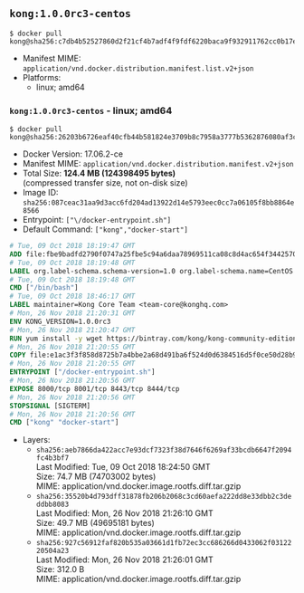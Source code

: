 ## `kong:1.0.0rc3-centos`

```console
$ docker pull kong@sha256:c7db4b52527860d2f21cf4b7adf4f9fdf6220baca9f932911762cc0b17e86cb9
```

-	Manifest MIME: `application/vnd.docker.distribution.manifest.list.v2+json`
-	Platforms:
	-	linux; amd64

### `kong:1.0.0rc3-centos` - linux; amd64

```console
$ docker pull kong@sha256:26203b6726eaf40cfb44b581824e3709b8c7958a3777b5362876080af3c4d2c0
```

-	Docker Version: 17.06.2-ce
-	Manifest MIME: `application/vnd.docker.distribution.manifest.v2+json`
-	Total Size: **124.4 MB (124398495 bytes)**  
	(compressed transfer size, not on-disk size)
-	Image ID: `sha256:087ceac31aa9d3acc6fd204ad13922d14e5793eec0cc7a06105f8bb8864e8566`
-	Entrypoint: `["\/docker-entrypoint.sh"]`
-	Default Command: `["kong","docker-start"]`

```dockerfile
# Tue, 09 Oct 2018 18:19:47 GMT
ADD file:fbe9badfd2790f0747a25fbe5c94a6daa78969511ca08c8d4ac654f3442570de in / 
# Tue, 09 Oct 2018 18:19:48 GMT
LABEL org.label-schema.schema-version=1.0 org.label-schema.name=CentOS Base Image org.label-schema.vendor=CentOS org.label-schema.license=GPLv2 org.label-schema.build-date=20181006
# Tue, 09 Oct 2018 18:19:48 GMT
CMD ["/bin/bash"]
# Tue, 09 Oct 2018 18:46:17 GMT
LABEL maintainer=Kong Core Team <team-core@konghq.com>
# Mon, 26 Nov 2018 21:20:31 GMT
ENV KONG_VERSION=1.0.0rc3
# Mon, 26 Nov 2018 21:20:47 GMT
RUN yum install -y wget https://bintray.com/kong/kong-community-edition-rpm/download_file?file_path=centos/7/kong-community-edition-$KONG_VERSION.el7.noarch.rpm &&     yum clean all &&     mkdir -p "/usr/local/kong" &&     chgrp -R 0 "/usr/local/kong" &&     chmod -R g=u "/usr/local/kong"
# Mon, 26 Nov 2018 21:20:55 GMT
COPY file:e1ac3f3f858d8725b7a4bbe2a68d491ba6f524d0d6384516d5f0ce50d28b9fda in /docker-entrypoint.sh 
# Mon, 26 Nov 2018 21:20:55 GMT
ENTRYPOINT ["/docker-entrypoint.sh"]
# Mon, 26 Nov 2018 21:20:56 GMT
EXPOSE 8000/tcp 8001/tcp 8443/tcp 8444/tcp
# Mon, 26 Nov 2018 21:20:56 GMT
STOPSIGNAL [SIGTERM]
# Mon, 26 Nov 2018 21:20:56 GMT
CMD ["kong" "docker-start"]
```

-	Layers:
	-	`sha256:aeb7866da422acc7e93dcf7323f38d7646f6269af33bcdb6647f2094fc4b3bf7`  
		Last Modified: Tue, 09 Oct 2018 18:24:50 GMT  
		Size: 74.7 MB (74703002 bytes)  
		MIME: application/vnd.docker.image.rootfs.diff.tar.gzip
	-	`sha256:35520b4d793dff31878fb206b2068c3cd60aefa222dd8e33dbb2c3deddbb8083`  
		Last Modified: Mon, 26 Nov 2018 21:26:10 GMT  
		Size: 49.7 MB (49695181 bytes)  
		MIME: application/vnd.docker.image.rootfs.diff.tar.gzip
	-	`sha256:927c56912faf820b535a03661d1fb72ec3cc686266d0433062f0312220504a23`  
		Last Modified: Mon, 26 Nov 2018 21:26:01 GMT  
		Size: 312.0 B  
		MIME: application/vnd.docker.image.rootfs.diff.tar.gzip
